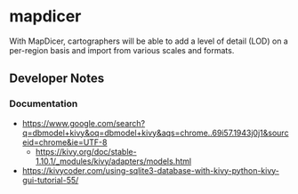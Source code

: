 # mapdicer
With MapDicer, cartographers will be able to add a level of detail (LOD) on a per-region basis and import from various scales and formats.


## Developer Notes
### Documentation
- https://www.google.com/search?q=dbmodel+kivy&oq=dbmodel+kivy&aqs=chrome..69i57.1943j0j1&sourceid=chrome&ie=UTF-8
  - https://kivy.org/doc/stable-1.10.1/_modules/kivy/adapters/models.html
- https://kivycoder.com/using-sqlite3-database-with-kivy-python-kivy-gui-tutorial-55/
